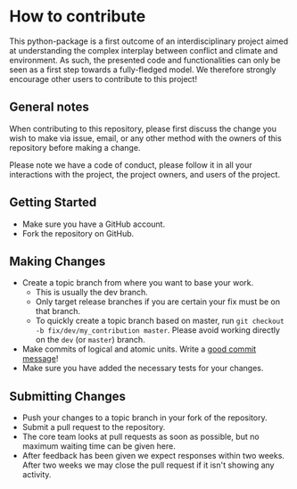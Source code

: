 # How to contribute

This python-package is a first outcome of an interdisciplinary project aimed at understanding the complex interplay between conflict and climate and environment.
As such, the presented code and functionalities can only be seen as a first step towards a fully-fledged model.
We therefore strongly encourage other users to contribute to this project!

## General notes

When contributing to this repository, please first discuss the change you wish to make via issue, email, or any other method with the owners of this repository before making a change.

Please note we have a code of conduct, please follow it in all your interactions with the project, the project owners, and users of the project.

## Getting Started

* Make sure you have a GitHub account.
* Fork the repository on GitHub.

## Making Changes

* Create a topic branch from where you want to base your work.
  * This is usually the dev branch.
  * Only target release branches if you are certain your fix must be on that
    branch.
  * To quickly create a topic branch based on master, run `git checkout -b
    fix/dev/my_contribution master`. Please avoid working directly on the
    `dev` (or `master`) branch.
* Make commits of logical and atomic units. Write a [good commit message][commit]!
* Make sure you have added the necessary tests for your changes.

## Submitting Changes

* Push your changes to a topic branch in your fork of the repository.
* Submit a pull request to the repository.
* The core team looks at pull requests as soon as possible, but no maximum waiting time can be given here.
* After feedback has been given we expect responses within two weeks. After two
  weeks we may close the pull request if it isn't showing any activity.

[commit]: http://tbaggery.com/2008/04/19/a-note-about-git-commit-messages.html